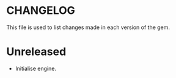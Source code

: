 #  CHANGELOG

This file is used to list changes made in each version of the gem.

# Unreleased

- Initialise engine.
